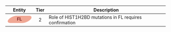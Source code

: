 |Entity|Tier|Description              |
|:----:|:----:|------------------------------|
|![FL](images/icons/FL_tier2.png) | 2 | Role of HIST1H2BD mutations in FL requires confirmation|
